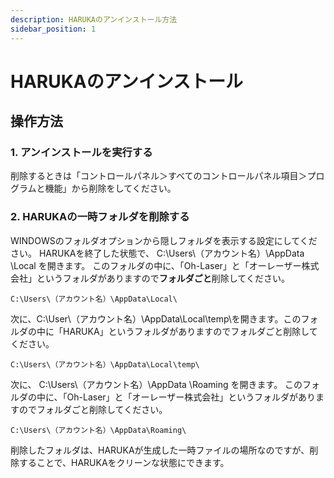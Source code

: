 ```yaml
---
description: HARUKAのアンインストール方法
sidebar_position: 1
---
```


# HARUKAのアンインストール

## 操作方法

### 1. アンインストールを実行する

削除するときは「コントロールパネル＞すべてのコントロールパネル項目＞プログラムと機能」から削除をしてください。

### 2. HARUKAの一時フォルダを削除する

WINDOWSのフォルダオプションから隠しフォルダを表示する設定にしてください。 HARUKAを終了した状態で、 C:\Users\（アカウント名）\AppData \Local を開きます。 このフォルダの中に、「Oh-Laser」と「オーレーザー株式会社」というフォルダがありますので**フォルダごと**削除してください。

```
C:\Users\（アカウント名）\AppData\Local\
```

次に、C:\User\（アカウント名）\AppData\Local\temp\を開きます。このフォルダの中に「HARUKA」というフォルダがありますのでフォルダごと削除してください。

```
C:\Users\（アカウント名）\AppData\Local\temp\
```

次に、 C:\Users\（アカウント名）\AppData \Roaming を開きます。 このフォルダの中に、「Oh-Laser」と「オーレーザー株式会社」というフォルダがありますのでフォルダごと削除してください。

```
C:\Users\（アカウント名）\AppData\Roaming\
```

&#x20;削除したフォルダは、HARUKAが生成した一時ファイルの場所なのですが、削除することで、HARUKAをクリーンな状態にできます。
